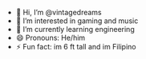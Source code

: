 - 👋 Hi, I’m @vintagedreams
- 👀 I’m interested in gaming and music
- 🌱 I’m currently learning engineering
- 😄 Pronouns: He/him
- ⚡ Fun fact: im 6 ft tall and im Filipino

<!---
vintagedreams/vintagedreams is a ✨ special ✨ repository because its `README.md` (this file) appears on your GitHub profile.
You can click the Preview link to take a look at your changes.
--->
